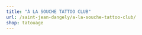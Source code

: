 ```yaml
---
title: "À LA SOUCHE TATTOO CLUB"
url: /saint-jean-dangely/a-la-souche-tattoo-club/
shop: tatouage
---
```

